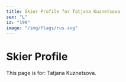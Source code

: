 ```yaml
---
title: Skier Profile for Tatjana Kuznetsova
sex: "L"
id: "199"
image: "/img/flags/rus.svg" 
---
```


# Skier Profile

This page is for: Tatjana Kuznetsova.
    